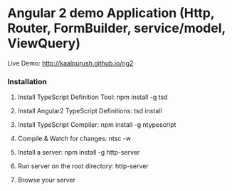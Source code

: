 # Angular 2 demo Application (Http, Router, FormBuilder, service/model, ViewQuery)

Live Demo: http://kaalpurush.github.io/ng2

### Installation
1. Install TypeScript Definition Tool: npm install -g tsd

2. Install Angular2 TypeScript Definitions:	tsd install

3. Install TypeScript Compiler:	npm install -g ntypescript

4. Compile & Watch for changes:	ntsc -w

5. Install a server: npm install -g http-server
	
6. Run server on the root directory: http-server

7. Browse your server